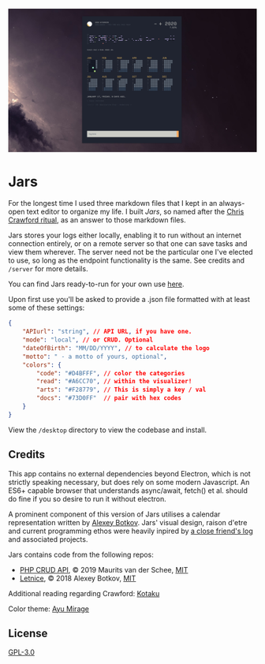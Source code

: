 ![Sweet promotional banner](design/jars-v2.1.4.jpg)

# Jars

For the longest time I used three markdown files that I kept in an always-open text editor to organize my life. I built _Jars_, so named after the [Chris Crawford ritual](http://www.erasmatazz.com/personal/self/sixty.html), as an answer to those markdown files.

Jars stores your logs either locally, enabling it to run without an internet connection entirely, or on a remote server so that one can save tasks and view them wherever. The server need not be the particular one I've elected to use, so long as the endpoint functionality is the same. See credits and `/server` for more details.

You can find Jars ready-to-run for your own use [here](https://github.com/stockHuman/Jars/releases/).

Upon first use you'll be asked to provide a .json file formatted with at least some of these settings:

```json
{
	"APIurl": "string", // API URL, if you have one.
	"mode": "local", // or CRUD. Optional
	"dateOfBirth": "MM/DD/YYYY", // to calculate the logo
	"motto": " - a motto of yours, optional",
	"colors": {
		"code": "#D4BFFF", // color the categories
		"read": "#A6CC70", // within the visualizer!
		"arts": "#F28779", // This is simply a key / val
		"docs": "#73D0FF"  // pair with hex codes
	}
}
```

View the `/desktop` directory to view the codebase and install.

## Credits

This app contains no external dependencies beyond Electron, which is not strictly speaking necessary, but does rely on some modern Javascript. An ES6+ capable browser that understands async/await, fetch() et al. should do fine if you so desire to run it without electron.

A prominent component of this version of Jars utilises a calendar representation written by [Alexey Botkov](https://github.com/nomand/). Jars' visual design, raison d'etre and current programming ethos were heavily inpired by [a close friend's log](https://v-os.ca/timekeeping) and associated projects.

Jars contains code from the following repos:

- [PHP CRUD API](https://github.com/mevdschee/php-crud-api), © 2019 Maurits van der Schee, [MIT](https://github.com/mevdschee/php-crud-api/blob/master/LICENSE)
- [Letnice](https://github.com/nomand/Letnice), © 2018 Alexey Botkov, [MIT](https://github.com/nomand/Letnice/blob/master/LICENSE.md)

Additional reading regarding Crawford: [Kotaku](https://kotaku.com/30-years-later-one-mans-still-trying-to-fix-video-gam-1490377821)

Color theme: [Ayu Mirage](https://github.com/ayu-theme)

## License

[GPL-3.0](licence.md)
